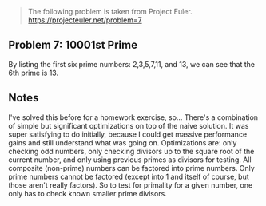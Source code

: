 > The following problem is taken from Project Euler.
> https://projecteuler.net/problem=7

## Problem 7: 10001st Prime

By listing the first six prime numbers: 2,3,5,7,11, and 13, we can see that the 6th prime
is 13.

## Notes

I've solved this before for a homework exercise, so… There's a combination of simple but
significant optimizations on top of the naive solution. It was super satisfying to do
initially, because I could get massive performance gains and still understand what was
going on. Optimizations are: only checking odd numbers, only checking divisors up to the
square root of the current number, and only using previous primes as divisors for testing.
All composite (non-prime) numbers can be factored into prime numbers. Only prime numbers
cannot be factored (except into 1 and itself of course, but those aren't really factors).
So to test for primality for a given number, one only has to check known smaller prime
divisors.
